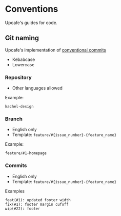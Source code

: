 # Conventions
Upcafe's guides for code.

## Git naming
Upcafe's implementation of [conventional commits](https://conventionalcommits.org/en/v1.0.0/)
- Kebabcase
- Lowercase

### Repository
- Other languages allowed

Example:
```
kachel-design
```

### Branch
- English only
- Template: `feature/#{issue_number}-{feature_name}`

Example:
```
feature/#1-homepage
```

### Commits
- English only
- Template: `feature/#{issue_number}-{feature_name}`


Examples
```
feat(#1): updated footer width
fix(#1): footer margin cufoff
wip(#22): footer
```

